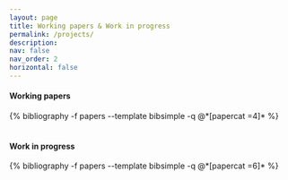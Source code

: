 ```yaml
---
layout: page
title: Working papers & Work in progress
permalink: /projects/
description:
nav: false
nav_order: 2
horizontal: false
---
```


<!-- pages/projects.md -->
<div class="publications">
  <h4>Working papers</h4>
  {% bibliography -f papers --template bibsimple -q @*[papercat =4]* %}
</div>

<br>
<div class="publications">
  <h4 class="category">Work in progress</h4>
  {% bibliography -f papers --template bibsimple -q @*[papercat =6]* %}
</div>
